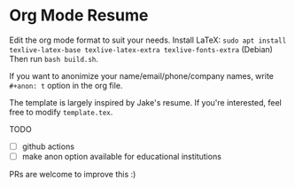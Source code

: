 # Org Mode Resume

Edit the org mode format to suit your needs.
Install LaTeX: `sudo apt install texlive-latex-base texlive-latex-extra texlive-fonts-extra` (Debian)
Then run `bash build.sh`.

If you want to anonimize your name/email/phone/company names, write `#+anon: t` option in the org file.

The template is largely inspired by Jake's resume. If you're interested, feel free to modify `template.tex`.

TODO
- [ ] github actions
- [ ] make anon option available for educational institutions

PRs are welcome to improve this :)
